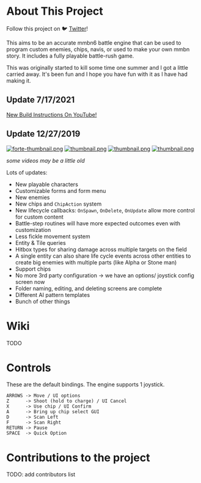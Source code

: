 
# About This Project
Follow this project on :bird: [Twitter](https://twitter.com/OpenNetBattle)!

This aims to be an accurate mmbn6 battle engine that can be used to program custom enemies, chips, navis, or used to make your own mmbn story. It includes a fully playable battle-rush game.

This was originally started to kill some time one summer and I got a little carried away. It's been fun and I hope you have fun with it as I have had making it.

## Update 7/17/2021
[New Build Instructions On YouTube!](https://www.youtube.com/watch?v=5T_kS7DYbvw)

## Update 12/27/2019
[![forte-thumbnail.png](https://i.postimg.cc/bNvt3xP3/forte-thumbnail.png)](https://streamable.com/cxp7l#)
[![thumbnail.png](https://i.postimg.cc/dVNffmg6/thumbnail.png)](https://streamable.com/pmy2d)
[![thumbnail.png](https://i.postimg.cc/pLmCmN1Q/thumbnail.png)](https://twitter.com/i/status/1175981132912975872)
[![thumbnail.png](https://i.postimg.cc/8cnWGcG2/thumbnail.png)](https://twitter.com/i/status/1185687172868956161)

_some videos may be a little old_

Lots of updates:
- New playable characters
- Customizable forms and form menu
- New enemies
- New chips and `ChipAction` system
- New lifecycle callbacks: `OnSpawn`, `OnDelete`, `OnUpdate` allow more control for custom content
- Battle-step routines will have more expected outcomes even with customization
- Less fickle movement system
- Entity & Tile queries
- Hitbox types for sharing damage across multiple targets on the field
- A single entity can also share life cycle events across other entities to create big enemies with multiple parts (like Alpha or Stone man)
- Support chips
- No more 3rd party configuration -> we have an options/ joystick config screen now
- Folder naming, editing, and deleting screens are complete
- Different AI pattern templates
- Bunch of other things

# Wiki
TODO

# Controls
These are the default bindings. The engine supports 1 joystick.

```
ARROWS -> Move / UI options
Z      -> Shoot (hold to charge) / UI Cancel
X      -> Use chip / UI Confirm
A      -> Bring up chip select GUI
D      -> Scan Left
F      -> Scan Right
RETURN -> Pause
SPACE  -> Quick Option
```

# Contributions to the project
TODO: add contributors list
